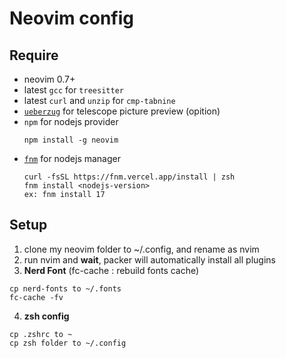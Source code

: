 # Neovim config

## Require
* neovim 0.7+
* latest `gcc` for `treesitter`
* latest `curl` and `unzip` for `cmp-tabnine`
* [`ueberzug`](https://github.com/seebye/ueberzug) for telescope picture preview (opition)
* `npm` for nodejs provider
  ```
  npm install -g neovim 
  ```
* [`fnm`](https://github.com/Schniz/fnm) for nodejs manager
  ```
  curl -fsSL https://fnm.vercel.app/install | zsh
  fnm install <nodejs-version>
  ex: fnm install 17
  ```

## Setup
1. clone my neovim folder to ~/.config, and rename as nvim 
2. run nvim and **wait**, packer will automatically install all plugins
3. **Nerd Font** (fc-cache : rebuild fonts cache)
```
cp nerd-fonts to ~/.fonts
fc-cache -fv
``` 
4. **zsh config**
```
cp .zshrc to ~
cp zsh folder to ~/.config
```
